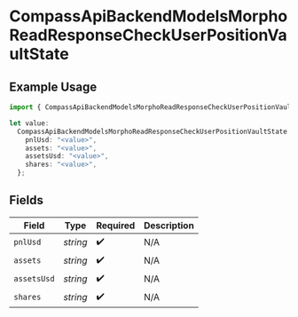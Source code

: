 # CompassApiBackendModelsMorphoReadResponseCheckUserPositionVaultState

## Example Usage

```typescript
import { CompassApiBackendModelsMorphoReadResponseCheckUserPositionVaultState } from "@compass-labs/api-sdk/models/components";

let value:
  CompassApiBackendModelsMorphoReadResponseCheckUserPositionVaultState = {
    pnlUsd: "<value>",
    assets: "<value>",
    assetsUsd: "<value>",
    shares: "<value>",
  };
```

## Fields

| Field              | Type               | Required           | Description        |
| ------------------ | ------------------ | ------------------ | ------------------ |
| `pnlUsd`           | *string*           | :heavy_check_mark: | N/A                |
| `assets`           | *string*           | :heavy_check_mark: | N/A                |
| `assetsUsd`        | *string*           | :heavy_check_mark: | N/A                |
| `shares`           | *string*           | :heavy_check_mark: | N/A                |